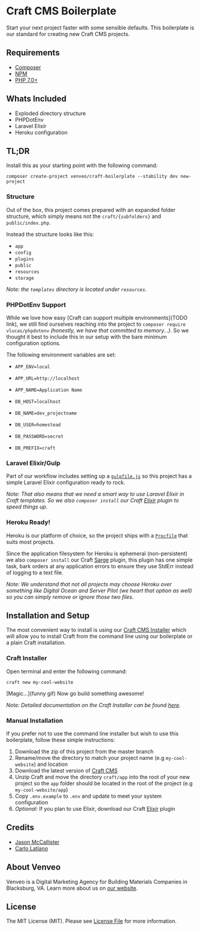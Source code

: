 # Craft CMS Boilerplate

Start your next project faster with some sensible defaults. This boilerplate is our standard for creating new Craft CMS projects.

## Requirements

- [Composer](https://getcomposer.org)
- [NPM](https://www.npmjs.com)
- [PHP 7.0+](http://php.net)

## Whats Included

- Exploded directory structure
- PHPDotEnv
- Laravel Elixir
- Heroku configuration

## TL;DR

Install this as your starting point with the following command:

```
composer create-project venveo/craft-boilerplate --stability dev new-project
```

### Structure

Out of the box, this project comes prepared with an expanded folder structure, which simply means not the `craft/{subfolders}` and `public/index.php`.

Instead the structure looks like this:

- `app`
- `config`
- `plugins`
- `public`
- `resources`
- `storage`

_*Note:* the `templates` directory is located under `resources`._

### PHPDotEnv Support

While we love how easy [Craft can support multiple environments](TODO link), we still find ourselves reaching into the project to `composer require vlucas/phpdotenv` _(honestly, we have that committed to memory...)_. So we thought it best to include this in our setup with the bare minimum configuration options.

The following environment variables are set:

- `APP_ENV=local`
- `APP_URL=http://localhost`
- `APP_NAME=Application Name`

- `DB_HOST=localhost`
- `DB_NAME=dev_projectname`
- `DB_USER=homestead`
- `DB_PASSWORD=secret`
- `DB_PREFIX=craft`

### Laravel Elixir/Gulp

Part of our workflow includes setting up a [`gulpfile.js`](https://github.com/venveo/craft-boilerplate/gulpfile.js) so this project has a simple Laravel Elixir configuration ready to rock.

_*Note:* That also means that we need a smart way to use Laravel Elixir in Craft templates. So we also `composer install` our Craft [Elixir](https://github.com/venveo/craft-elixir) plugin to speed things up._

### Heroku Ready!

Heroku is our platform of choice, so the project ships with a [`Procfile`](https://github.com/venveo/craft-boilerplate/Procfile) that suits most projects.

Since the application filesystem for Heroku is ephemeral (non-persistent) we also `composer install` our Craft [Sarge](https://github.com/venveo/craft-sarge) plugin, this plugin has one simple task, bark orders at any application errors to ensure they use StdErr instead of logging to a text file.

_*Note:* We understand that not all projects may choose Heroku over something like Digital Ocean and Server Pilot (we heart that option as well) so you can simply remove or ignore those two files._

## Installation and Setup

The most convenient way to install is using our [Craft CMS Installer](https://github.com/venveo/craft-installer) which will allow you to install Craft from the command line using our boilerplate or a plain Craft installation.

### Craft Installer

Open terminal and enter the following command:

`craft new my-cool-website`

[Magic...](funny gif) Now go build something awesome!

_*Note:* Detailed documentation on the Craft Installer can be found [here](https://github.com/venveo/craft-installer/README.md)._

### Manual Installation

If you prefer not to use the command line installer but wish to use this boilerplate, follow these simple instructions:

1. Download the zip of this project from the master branch
2. Rename/move the directory to match your project name (e.g `my-cool-website`) and location
3. Download the latest version of [Craft CMS](https://craftcms.com)
4. Unzip Craft and move the directory `craft/app` into the root of your new project so the `app` folder should be located in the root of the project (e.g `my-cool-website/app`)
5. Copy `.env.example` to `.env` and update to meet your system configuration
6. *Optional:* If you plan to use Elixir, download our Craft [Elixir](https://github.com/venveo/craft-elixir) plugin

## Credits

* [Jason McCallister](https://github.com/themccallister)
* [Carlo Latiano](https://github.com/carlolaitano)

## About Venveo

Venveo is a Digital Marketing Agency for Building Materials Companies in Blacksburg, VA. Learn more about us on [our website](https://www.venveo.com).

## License

The MIT License (MIT). Please see [License File](LICENSE) for more information.
